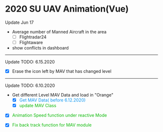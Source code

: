 # 2020 SU UAV Animation(Vue)
Update Jun 17 
- Average number of Manned Aircraft in the area
  - [ ] Flightradar24
  - [ ] Flightaware
- show conflicts in dashboard

---
Update TODO: 6.15.2020

- [x] Erase the icon left by MAV that has changed level

---

Update TODO: 6.10.2020

- Get different Level MAV Data and load in "Orange"
  - [x] <font color=#0e96f1>Get MAV Data( before 6.12.2020)</font>
  - [x] <font color=#0cb908>update MAV Class</font>
- [x] <font color=#0cb908>Animation Speed function under reactive Mode</font>

- [x] <font color=#0cb908>Fix back track function for MAV module</font>

